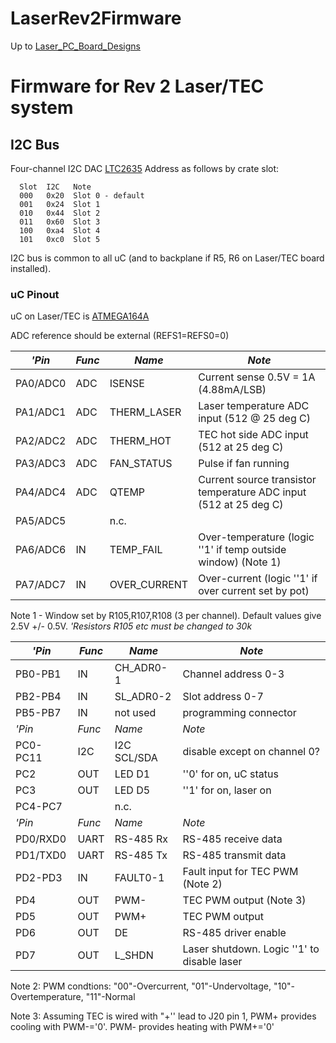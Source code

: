 # LaserRev2Firmware
Up to [Laser_PC_Board_Designs](Laser_PC_Board_Designs.md)

# Firmware for Rev 2 Laser/TEC system

## I2C Bus

Four-channel I2C DAC [LTC2635](http://cds.linear.com/docs/Datasheet/2635fb.pdf)
Address as follows by crate slot:

```
  Slot  I2C   Note
  000   0x20  Slot 0 - default
  001   0x24  Slot 1
  010   0x44  Slot 2
  011   0x60  Slot 3
  100   0xa4  Slot 4
  101   0xc0  Slot 5

```
I2C bus is common to all uC (and to backplane if R5, R6 on Laser/TEC board installed).

### uC Pinout

uC on Laser/TEC is [ATMEGA164A](http://www.atmel.com/Images/doc8272.pdf)

ADC reference should be external (REFS1=REFS0=0)


|*'Pin* | *Func* | *Name* | *Note* |
|------ | ------ | ------ | ------ |
|PA0/ADC0 | ADC | ISENSE | Current sense 0.5V = 1A (4.88mA/LSB) |
|PA1/ADC1 | ADC | THERM_LASER | Laser temperature ADC input (512 @ 25 deg C) |
|PA2/ADC2 | ADC | THERM_HOT | TEC hot side ADC input (512 at 25 deg C) |
|PA3/ADC3 | ADC | FAN_STATUS | Pulse if fan running |
|PA4/ADC4 | ADC | QTEMP | Current source transistor temperature ADC input (512 at 25 deg C) |
|PA5/ADC5 | | n.c. | |
|PA6/ADC6 | IN | TEMP_FAIL | Over-temperature (logic ''1' if temp outside window) (Note 1) |
|PA7/ADC7 | IN | OVER_CURRENT | Over-current (logic ''1' if over current set by pot) |

Note 1 - Window set by R105,R107,R108 (3 per channel).  Default values give 2.5V +/- 0.5V.
*'Resistors R105 etc must be changed to 30k*


|*'Pin* | *Func* | *Name* | *Note* |
|------ | ------ | ------ | ------ |
|PB0-PB1 | IN | CH_ADR0-1 | Channel address 0-3 |
|PB2-PB4 | IN | SL_ADR0-2 | Slot address 0-7 |
|PB5-PB7 | IN | not used | programming connector |
|*'Pin* | *Func* | *Name* | *Note* |
|PC0-PC11 | I2C | I2C SCL/SDA | disable except on channel 0? |
|PC2 | OUT | LED D1 | ''0' for on, uC status |
|PC3 | OUT | LED D5 | ''1' for on, laser on |
|PC4-PC7 | | n.c. | |
|*'Pin* | *Func* | *Name* | *Note* |
|PD0/RXD0 | UART | RS-485 Rx | RS-485 receive data |
|PD1/TXD0 | UART | RS-485 Tx | RS-485 transmit data |
|PD2-PD3 | IN | FAULT0-1 | Fault input for TEC PWM (Note 2) |
|PD4 | OUT | PWM- | TEC PWM output (Note 3) |
|PD5 | OUT | PWM+ | TEC PWM output |
|PD6 | OUT | DE | RS-485 driver enable |
|PD7 | OUT | L_SHDN | Laser shutdown.  Logic ''1' to disable laser |

Note 2:  PWM condtions:  "00"-Overcurrent, "01"-Undervoltage, "10"-Overtemperature, "11"-Normal

Note 3:  Assuming TEC is wired with "+'' lead to J20 pin 1, PWM+ provides cooling with PWM-='0'.  PWM- provides heating with PWM+='0'


